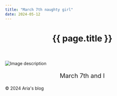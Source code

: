 ```yaml
---
title: "March 7th naughty girl"
date: 2024-05-12
---
```

<head>
  <meta charset="utf-8">
  <meta http-equiv="X-UA-Compatible" content="IE=edge">
  <meta name="viewport" content="width=device-width, initial-scale=1">
  <title>{{ page.title }}</title>
  <link rel="stylesheet" href="{{'/assets/css/main.css' | relative_url }}">
</head>

<body>
  <header>
    <h1>{{ page.title }}</h1>
  </header>

  <main>
    <!-- Your content goes here -->
    <div>
      <img src="{{'/assets/img/March-7th.png' | relative_url }}" alt="Image description" class="page-head-img"/>
      <p align="center" style="font-size:20px;">March 7th and I</p>
    </div>
    <!-- <div class="image-container">
        <img src="{{ '/assets/img/March-7th.png'| relative_url }}" alt="可选的图片描述" class="page-head-img"/>
    </div> -->
  </main>
  <footer>
    <!-- Your footer content goes here -->
    <p>© 2024 Aria's blog</p>
  </footer>

  <script src="{{ site.baseurl }}/assets/js/main.js"></script>
</body>
